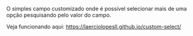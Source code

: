 O simples campo customizado onde é possível selecionar mais de uma opção pesquisando pelo valor do campo.

Veja funcionando aqui: https://laerciolopesll.github.io/custom-select/
